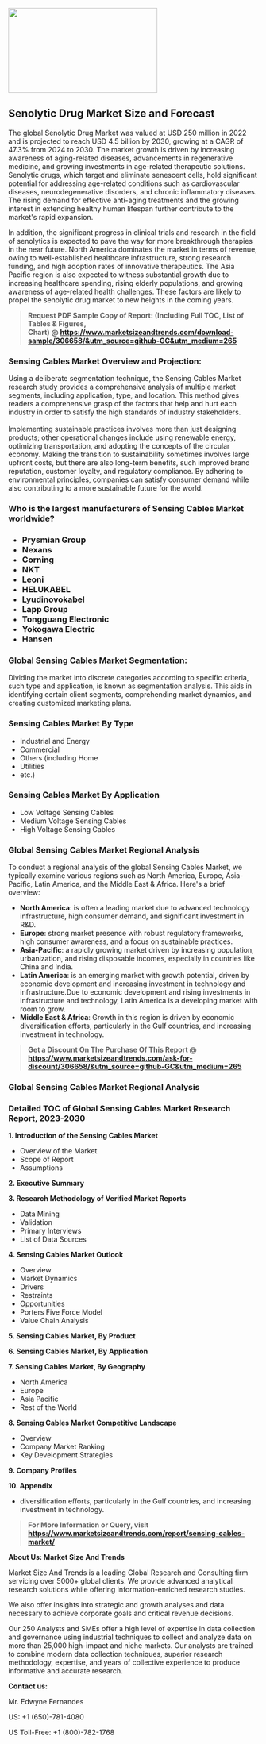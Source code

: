 <p><img class="alignnone size-medium wp-image-20088" src="https://ffe5etoiles.com/wp-content/uploads/2024/12/MST1-300x171.png" alt="" width="300" height="171" /></p><h2>Senolytic Drug Market Size and Forecast</h2><p>The global Senolytic Drug Market was valued at USD 250 million in 2022 and is projected to reach USD 4.5 billion by 2030, growing at a CAGR of 47.3% from 2024 to 2030. The market growth is driven by increasing awareness of aging-related diseases, advancements in regenerative medicine, and growing investments in age-related therapeutic solutions. Senolytic drugs, which target and eliminate senescent cells, hold significant potential for addressing age-related conditions such as cardiovascular diseases, neurodegenerative disorders, and chronic inflammatory diseases. The rising demand for effective anti-aging treatments and the growing interest in extending healthy human lifespan further contribute to the market's rapid expansion.</p><p>In addition, the significant progress in clinical trials and research in the field of senolytics is expected to pave the way for more breakthrough therapies in the near future. North America dominates the market in terms of revenue, owing to well-established healthcare infrastructure, strong research funding, and high adoption rates of innovative therapeutics. The Asia Pacific region is also expected to witness substantial growth due to increasing healthcare spending, rising elderly populations, and growing awareness of age-related health challenges. These factors are likely to propel the senolytic drug market to new heights in the coming years.</p></p><blockquote id="" class=""><strong>Request PDF Sample Copy of Report: (Including Full TOC, List of Tables &amp; Figures, Chart)&nbsp;@&nbsp;<strong><a href="https://www.marketsizeandtrends.com/download-sample/306658/&utm_source=github-GC&utm_medium=265" target="_blank">https://www.marketsizeandtrends.com/download-sample/306658/&utm_source=github-GC&utm_medium=265</a></strong></strong></blockquote><h3 id="" class="">Sensing Cables Market&nbsp;Overview and Projection:</h3><p id="" class="">Using a deliberate segmentation technique, the Sensing Cables Market research study provides a comprehensive analysis of multiple market segments, including application, type, and location. This method gives readers a comprehensive grasp of the factors that help and hurt each industry in order to satisfy the high standards of industry stakeholders. <br /> <br />Implementing sustainable practices involves more than just designing products; other operational changes include using renewable energy, optimizing transportation, and adopting the concepts of the circular economy. Making the transition to sustainability sometimes involves large upfront costs, but there are also long-term benefits, such improved brand reputation, customer loyalty, and regulatory compliance. By adhering to environmental principles, companies can satisfy consumer demand while also contributing to a more sustainable future for the world.</p><h3 id="" class="">Who is the largest manufacturers of&nbsp;Sensing Cables Market worldwide?</h3><h3 class=""><p><ul><li>Prysmian Group </li><li> Nexans </li><li> Corning </li><li> NKT </li><li> Leoni </li><li> HELUKABEL </li><li> Lyudinovokabel </li><li> Lapp Group </li><li> Tongguang Electronic </li><li> Yokogawa Electric </li><li> Hansen</li></ul></p></h3><h3 id="" class="">Global&nbsp;Sensing Cables Market Segmentation:</h3><p id="" class="">Dividing the market into discrete categories according to specific criteria, such type and application, is known as segmentation analysis. This aids in identifying certain client segments, comprehending market dynamics, and creating customized marketing plans.</p><h3 id="" class="">Sensing Cables Market&nbsp;By Type</h3><p><p><ul><li>Industrial and Energy</li><li> Commercial</li><li> Others (including Home</li><li> Utilities</li><li> etc.)</p></li></ul></p></p><h3 id="" class="">Sensing Cables Market&nbsp;By Application</h3><p class=""><p><ul><li>Low Voltage Sensing Cables</li><li> Medium Voltage Sensing Cables</li><li> High Voltage Sensing Cables</li></ul></p></p><h3 id="" class="">Global Sensing Cables Market Regional Analysis</h3><p id="" class="">To conduct a regional analysis of the global Sensing Cables Market, we typically examine various regions such as North America, Europe, Asia-Pacific, Latin America, and the Middle East &amp; Africa. Here's a brief overview:</p><ul><li><strong>North America</strong>: is often a leading market due to advanced technology infrastructure, high consumer demand, and significant investment in R&amp;D.</li><li><strong>Europe</strong>: strong market presence with robust regulatory frameworks, high consumer awareness, and a focus on sustainable practices.</li><li><strong>Asia-Pacific</strong>: a rapidly growing market driven by increasing population, urbanization, and rising disposable incomes, especially in countries like China and India.</li><li><strong>Latin America</strong>: is an emerging market with growth potential, driven by economic development and increasing investment in technology and infrastructure.Due to economic development and rising investments in infrastructure and technology, Latin America is a developing market with room to grow.</li><li><strong>Middle East &amp; Africa</strong>: Growth in this region is driven by economic diversification efforts, particularly in the Gulf countries, and increasing investment in technology.</li></ul><blockquote id="" class=""><strong>Get a Discount On The Purchase Of This Report @ <strong><a href="https://www.marketsizeandtrends.com/ask-for-discount/306658/&utm_source=github-GC&utm_medium=265" target="_blank">https://www.marketsizeandtrends.com/ask-for-discount/306658/&utm_source=github-GC&utm_medium=265</a></strong></strong></blockquote><h3 id="" class="">Global Sensing Cables Market Regional Analysis</h3><h3 id="" class="">Detailed TOC of Global Sensing Cables Market Research Report, 2023-2030</h3><p id="" class=""><strong>1. Introduction of the Sensing Cables Market</strong></p><ul><li>Overview of the Market</li><li>Scope of Report</li><li>Assumptions</li></ul><p id="" class=""><strong>2. Executive Summary</strong></p><p id="" class=""><strong>3. Research Methodology of Verified Market Reports</strong></p><ul><li>Data Mining</li><li>Validation</li><li>Primary Interviews</li><li>List of Data Sources</li></ul><p id="" class=""><strong>4. Sensing Cables Market Outlook</strong></p><ul><li>Overview</li><li>Market Dynamics</li><li>Drivers</li><li>Restraints</li><li>Opportunities</li><li>Porters Five Force Model</li><li>Value Chain Analysis</li></ul><p id="" class=""><strong>5. Sensing Cables Market, By Product</strong></p><p id="" class=""><strong>6. Sensing Cables Market, By Application</strong></p><p id="" class=""><strong>7. Sensing Cables Market, By Geography</strong></p><ul><li>North America</li><li>Europe</li><li>Asia Pacific</li><li>Rest of the World</li></ul><p id="" class=""><strong>8. Sensing Cables Market Competitive Landscape</strong></p><ul><li>Overview</li><li>Company Market Ranking</li><li>Key Development Strategies</li></ul><p id="" class=""><strong>9. Company Profiles</strong></p><p id="" class=""><strong>10. Appendix</strong></p><ul><li>diversification efforts, particularly in the Gulf countries, and increasing investment in technology.</li></ul><blockquote id="" class=""><strong>For More Information or Query, visit <strong><strong><a href="https://www.marketsizeandtrends.com/report/sensing-cables-market/" target="_blank">https://www.marketsizeandtrends.com/report/sensing-cables-market/</a></strong></strong></strong></blockquote><p id="" class=""><strong>About Us: Market Size And Trends</strong></p><p id="" class="">Market Size And Trends is a leading Global Research and Consulting firm servicing over 5000+ global clients. We provide advanced analytical research solutions while offering information-enriched research studies.</p><p id="" class="">We also offer insights into strategic and growth analyses and data necessary to achieve corporate goals and critical revenue decisions.</p><p id="" class="">Our 250 Analysts and SMEs offer a high level of expertise in data collection and governance using industrial techniques to collect and analyze data on more than 25,000 high-impact and niche markets. Our analysts are trained to combine modern data collection techniques, superior research methodology, expertise, and years of collective experience to produce informative and accurate research.</p><p id="" class=""><strong>Contact us:</strong></p><p id="" class="">Mr. Edwyne Fernandes</p><p id="" class="">US: +1 (650)-781-4080</p><p id="" class="">US Toll-Free: +1 (800)-782-1768</p>
